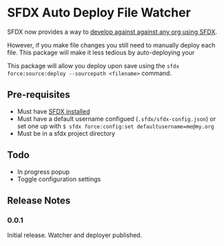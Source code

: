 # SFDX Auto Deploy File Watcher

SFDX now provides a way to [develop against against any org using SFDX](https://github.com/forcedotcom/salesforcedx-vscode/wiki/Develop-Against-Any-Org-in-Visual-Studio-Code).

However, if you make file changes you still need to manually deploy each file. This package will make it less tedious by auto-deploying your 

 This package will allow you deploy upon save using the `sfdx force:source:deploy --sourcepath <filename>` command.

## Pre-requisites

* Must have [SFDX installed](https://developer.salesforce.com/tools/sfdxcli)
* Must have a default username configued (`.sfdx/sfdx-config.json`) or set one up with `$ sfdx force:config:set defaultusername=me@my.org`
* Must be in a sfdx project directory

## Todo

* In progress popup
* Toggle configuration settings

## Release Notes

### 0.0.1

Initial release. Watcher and deployer published.
